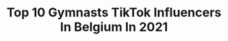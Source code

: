 ---
title: Top 10 Gymnasts TikTok Influencers In Belgium In 2021
description: >-
  Find top gymnasts TikTok influencers in Belgium in 2021. Most popular hashtags: #fyp #foryou #foryoupage #gymnastics.
platform: TikTok
hits: 13
text_top: Identify the top-rated TikTok accounts on inBeat.
text_bottom: Our platform has 13 TikTok influencers like this in Belgium for you to pitch.
profiles:
  - username: "jelle.vdbx"
    fullname: >-
      51K✨🤍
    bio: >-
      14y/o💕 | Belgium📍 | gymnast 🤸‍♂️ 51K thank you all ✨ Insta: jellevdbx ✌🏼
    location: "Belgium"
    followers: 51800
    engagement: 3202
    commentsToLikes: 0.177298
    id: ck9foop7y3k390j78lwrl761v
    verified: false
    hashtags: "#fyp, #viraal, #lovefans, #jellefam"
  - username: "maarten_gymnastics"
    fullname: >-
      Maarten Vermeiren
    bio: >-
      Tumbling Gymnast 🇧🇪 Belgium’s Got Talent 2019 📥 - maarten.vermeiren@live.be
    location: "Belgium"
    followers: 21500
    engagement: 1579
    commentsToLikes: 0.025722
    id: ck9eq92x9w4ta0j78o6167n1b
    verified: false
    hashtags: "#fyp, #tumbling, #gymnastics, #doubleback"
  - username: "chloe_vbx"
    fullname: >-
      Chloë Vanbutsele 
    bio: >-
      18 y/o Belgium 🧸🤍
    location: "Belgium"
    followers: 126200
    engagement: 2232
    commentsToLikes: 0.009157
    id: ck9ep9eperng60j781nvmf1xw
    verified: true
    hashtags: "#foryou, #fyp, #gymnastics, #fy"
  - username: "xmichellex_2007"
    fullname: >-
      :))
    bio: >-
      💜
    location: "Belgium"
    followers: 3091
    engagement: 2686
    commentsToLikes: 0.072669
    id: ckb9at787w2sr0j23wane1vw8
    verified: false
    hashtags: "#foryoupage, #fyp, #foryou, #fy"
  - username: "atimo.s"
    fullname: >-
      a t i m o
    bio: >-
      Ja ik ben echt 18 She/her 🇧🇪🇸🇳
    location: "Belgium"
    followers: 141700
    engagement: 2424
    commentsToLikes: 0.011781
    id: ck9envenel3jf0j78cpurxxqe
    verified: false
    hashtags: "#perfumechallenge, #gymnastics, #duet, #dontleavemechallenge"
  - username: "amefie"
    fullname: >-
      ADD
    bio: >-
      Komkommersoep
    location: "Belgium"
    followers: 3606
    engagement: 2201
    commentsToLikes: 0.023195
    id: ckbqrj1fqcdcd0j23cho89o5o
    verified: false
    hashtags: "#fyp, #famous, #foryoupage, #gymnastics"
  - username: "redbullbe"
    fullname: >-
      Red Bull Belgium
    bio: >-
      🇧🇪 Geeft je vleugels! Donne des ailes! #givesyouwings
    location: "Belgium"
    followers: 89000
    engagement: 1778
    commentsToLikes: 0.008182
    id: ckb9s75xjp9r00j23e12ly8f9
    verified: true
    hashtags: "#snowboard, #mtb, #juggling, #racing"
  - username: "julie_michiels"
    fullname: >-
      OfficialJulie <3
    bio: >-
      Gewoon voor de fun
    location: "Belgium"
    followers: 30500
    engagement: 2516
    commentsToLikes: 0.006729
    id: ckcvj9hc0wmst0j23q2r2ton5
    verified: false
    hashtags: "#crownme, #featurethis, #featureme, #featurejulie"
  - username: "yassine_saltoo"
    fullname: >-
      Yassine_saltoo
    bio: >-
      20 yo👀 Bruxelles ✌️ Snap/insta : yassine_saltoo😉 Follow me/suis moi🕺
    location: "Belgium"
    followers: 22900
    engagement: 647
    commentsToLikes: 0.023022
    id: ckbezjoi2koo70j23sloddxyz
    verified: false
    hashtags: "#duo, #combo, #fyp, #bruxelles"
  - username: "blondiab280884"
    fullname: >-
      blondiab280884
    bio: >-
      Dutch artist, illustrator,autographcollector,Belgium 🇧🇪 ✍️⬇️ My redbubble ⬇️
    location: "Belgium"
    followers: 3588
    engagement: 801
    commentsToLikes: 0.000000
    id: ckce3z9k0jcer0j23b5wku5v0
    verified: false
    hashtags: "#foryou, #kidsstopmotion, #fun, #kids"
---